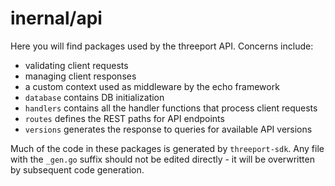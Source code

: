 # inernal/api

Here you will find packages used by the threeport API.  Concerns include:
* validating client requests
* managing client responses
* a custom context used as middleware by the echo framework
* `database` contains DB initialization
* `handlers` contains all the handler functions that process client requests
* `routes` defines the REST paths for API endpoints
* `versions` generates the response to queries for available API versions

Much of the code in these packages is generated by `threeport-sdk`.  Any
file with the `_gen.go` suffix should not be edited directly - it will be
overwritten by subsequent code generation.

